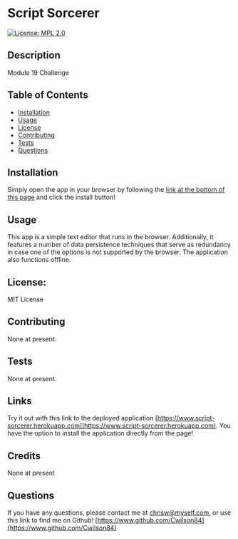 
# Script Sorcerer
[![License: MPL 2.0](https://img.shields.io/badge/License-MPL_2.0-brightgreen.svg)](https://opensource.org/licenses/MPL-2.0)

## Description

Module 19 Challenge

## Table of Contents

* [Installation](#installation)
* [Usage](#usage)
* [License](#license)
* [Contributing](#contributing)
* [Tests](#tests)
* [Questions](#questions)

## Installation

Simply open the app in your browser by following the [link at the bottom of this page](#links) and click the install button!

## Usage

This app is a simple text editor that runs in the browser. Additionally, it features a number of data persistence techniques that serve as redundancy in case one of the options is not supported by the browser. The application also functions offline.

## License: 
MIT License

## Contributing

None at present.

## Tests

None at present.

## Links

Try it out with this link to the deployed application [https://www.script-sorcerer.herokuapp.com](https://www.script-sorcerer.herokuapp.com). You have the option to install the application directly from the page!

## Credits

None at present


## Questions

If you have any questions, please contact me at chrisw@myself.com, or use this link to find me on Github! [https://www.github.com/Cwilson84](https://www.github.com/Cwilson84)
